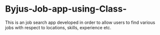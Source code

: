 # Byjus-Job-app-using-Class-

This is an job search app developed in order to allow users to find various jobs with respect to locations, skills, experience etc.

